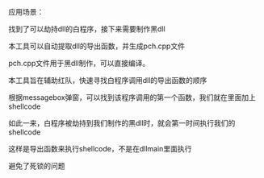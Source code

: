 应用场景：

找到了可以劫持dll的白程序，接下来需要制作黑dll

本工具可以自动提取dll的导出函数，并生成pch.cpp文件

pch.cpp文件用于黑dll制作，可以直接编译。

本工具旨在辅助红队，快速寻找白程序调用dll的导出函数的顺序

根据messagebox弹窗，可以找到该程序调用的第一个函数，我们就在里面加上shellcode

如此一来，白程序被劫持到我们制作的黑dll时，就会第一时间执行我们的shellcode

这样是导出函数来执行shellcode，不是在dllmain里面执行

避免了死锁的问题
